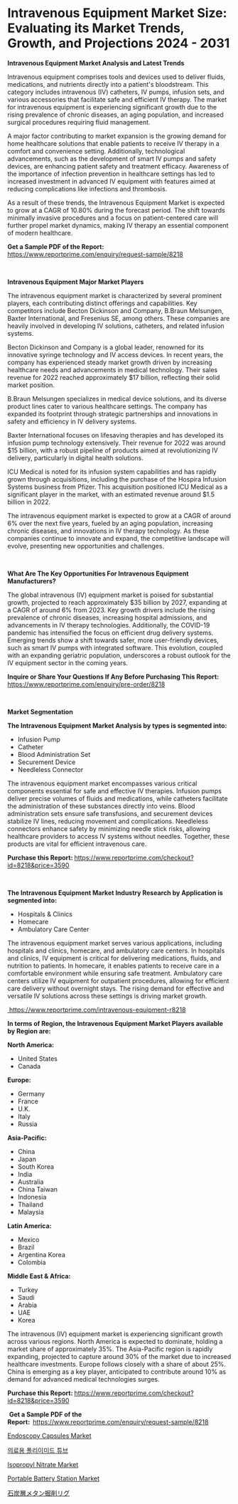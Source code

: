 <p><h1>Intravenous Equipment Market Size: Evaluating its Market Trends, Growth, and Projections 2024 - 2031</h1></p><p><strong>Intravenous Equipment Market Analysis and Latest Trends</strong></p>
<p><p>Intravenous equipment comprises tools and devices used to deliver fluids, medications, and nutrients directly into a patient's bloodstream. This category includes intravenous (IV) catheters, IV pumps, infusion sets, and various accessories that facilitate safe and efficient IV therapy. The market for intravenous equipment is experiencing significant growth due to the rising prevalence of chronic diseases, an aging population, and increased surgical procedures requiring fluid management.</p><p>A major factor contributing to market expansion is the growing demand for home healthcare solutions that enable patients to receive IV therapy in a comfort and convenience setting. Additionally, technological advancements, such as the development of smart IV pumps and safety devices, are enhancing patient safety and treatment efficacy. Awareness of the importance of infection prevention in healthcare settings has led to increased investment in advanced IV equipment with features aimed at reducing complications like infections and thrombosis.</p><p>As a result of these trends, the Intravenous Equipment Market is expected to grow at a CAGR of 10.80% during the forecast period. The shift towards minimally invasive procedures and a focus on patient-centered care will further propel market dynamics, making IV therapy an essential component of modern healthcare.</p></p>
<p><strong>Get a Sample PDF of the Report:&nbsp;</strong> <a href="https://www.reportprime.com/enquiry/request-sample/8218">https://www.reportprime.com/enquiry/request-sample/8218</a></p>
<p>&nbsp;</p>
<p><strong>Intravenous Equipment Major Market Players</strong></p>
<p><p>The intravenous equipment market is characterized by several prominent players, each contributing distinct offerings and capabilities. Key competitors include Becton Dickinson and Company, B.Braun Melsungen, Baxter International, and Fresenius SE, among others. These companies are heavily involved in developing IV solutions, catheters, and related infusion systems.</p><p>Becton Dickinson and Company is a global leader, renowned for its innovative syringe technology and IV access devices. In recent years, the company has experienced steady market growth driven by increasing healthcare needs and advancements in medical technology. Their sales revenue for 2022 reached approximately $17 billion, reflecting their solid market position.</p><p>B.Braun Melsungen specializes in medical device solutions, and its diverse product lines cater to various healthcare settings. The company has expanded its footprint through strategic partnerships and innovations in safety and efficiency in IV delivery systems.</p><p>Baxter International focuses on lifesaving therapies and has developed its infusion pump technology extensively. Their revenue for 2022 was around $15 billion, with a robust pipeline of products aimed at revolutionizing IV delivery, particularly in digital health solutions.</p><p>ICU Medical is noted for its infusion system capabilities and has rapidly grown through acquisitions, including the purchase of the Hospira Infusion Systems business from Pfizer. This acquisition positioned ICU Medical as a significant player in the market, with an estimated revenue around $1.5 billion in 2022.</p><p>The intravenous equipment market is expected to grow at a CAGR of around 6% over the next five years, fueled by an aging population, increasing chronic diseases, and innovations in IV therapy technology. As these companies continue to innovate and expand, the competitive landscape will evolve, presenting new opportunities and challenges.</p></p>
<p>&nbsp;</p>
<p><strong>What Are The Key Opportunities For Intravenous Equipment Manufacturers?</strong></p>
<p><p>The global intravenous (IV) equipment market is poised for substantial growth, projected to reach approximately $35 billion by 2027, expanding at a CAGR of around 6% from 2023. Key growth drivers include the rising prevalence of chronic diseases, increasing hospital admissions, and advancements in IV therapy technologies. Additionally, the COVID-19 pandemic has intensified the focus on efficient drug delivery systems. Emerging trends show a shift towards safer, more user-friendly devices, such as smart IV pumps with integrated software. This evolution, coupled with an expanding geriatric population, underscores a robust outlook for the IV equipment sector in the coming years.</p></p>
<p><strong>Inquire or Share Your Questions If Any Before Purchasing This Report:</strong> <a href="https://www.reportprime.com/enquiry/pre-order/8218">https://www.reportprime.com/enquiry/pre-order/8218</a></p>
<p>&nbsp;</p>
<p><strong>Market Segmentation</strong></p>
<p><strong>The Intravenous Equipment Market Analysis by types is segmented into:</strong></p>
<p><ul><li>Infusion Pump</li><li>Catheter</li><li>Blood Administration Set</li><li>Securement Device</li><li>Needleless Connector</li></ul></p>
<p><p>The intravenous equipment market encompasses various critical components essential for safe and effective IV therapies. Infusion pumps deliver precise volumes of fluids and medications, while catheters facilitate the administration of these substances directly into veins. Blood administration sets ensure safe transfusions, and securement devices stabilize IV lines, reducing movement and complications. Needleless connectors enhance safety by minimizing needle stick risks, allowing healthcare providers to access IV systems without needles. Together, these products are vital for efficient intravenous care.</p></p>
<p><strong>Purchase this Report:&nbsp;</strong><a href="https://www.reportprime.com/checkout?id=8218&price=3590">https://www.reportprime.com/checkout?id=8218&price=3590</a></p>
<p>&nbsp;</p>
<p><strong>The Intravenous Equipment Market Industry Research by Application is segmented into:</strong></p>
<p><ul><li>Hospitals & Clinics</li><li>Homecare</li><li>Ambulatory Care Center</li></ul></p>
<p><p>The intravenous equipment market serves various applications, including hospitals and clinics, homecare, and ambulatory care centers. In hospitals and clinics, IV equipment is critical for delivering medications, fluids, and nutrition to patients. In homecare, it enables patients to receive care in a comfortable environment while ensuring safe treatment. Ambulatory care centers utilize IV equipment for outpatient procedures, allowing for efficient care delivery without overnight stays. The rising demand for effective and versatile IV solutions across these settings is driving market growth.</p></p>
<p><a href="https://www.reportprime.com/intravenous-equipment-r8218">&nbsp;https://www.reportprime.com/intravenous-equipment-r8218</a></p>
<p><strong>In terms of Region, the Intravenous Equipment Market Players available by Region are:</strong></p>
<p>
    <p> <strong> North America: </strong>
        <ul>
            <li>United States</li>
            <li>Canada</li>
        </ul>
        </p> 
    <p> <strong> Europe: </strong>
        <ul>
            <li>Germany</li>
            <li>France</li>
            <li>U.K.</li>
            <li>Italy</li>
            <li>Russia</li>
        </ul>
        </p> 
    <p> <strong> Asia-Pacific: </strong>
        <ul>
            <li>China</li>
            <li>Japan</li>
            <li>South Korea</li>
            <li>India</li>
            <li>Australia</li>
            <li>China Taiwan</li>
            <li>Indonesia</li>
            <li>Thailand</li>
            <li>Malaysia</li>
        </ul>
        </p> 
    <p> <strong> Latin America: </strong>
        <ul>
            <li>Mexico</li>
            <li>Brazil</li>
            <li>Argentina Korea</li>
            <li>Colombia</li>
        </ul>
        </p> 
    <p> <strong> Middle East & Africa: </strong>
        <ul>
            <li>Turkey</li>
            <li>Saudi</li>
            <li>Arabia</li>
            <li>UAE</li>
            <li>Korea</li>
        </ul>
    </p>
    </p>
<p><p>The intravenous (IV) equipment market is experiencing significant growth across various regions. North America is expected to dominate, holding a market share of approximately 35%. The Asia-Pacific region is rapidly expanding, projected to capture around 30% of the market due to increased healthcare investments. Europe follows closely with a share of about 25%. China is emerging as a key player, anticipated to contribute around 10% as demand for advanced medical technologies surges.</p></p>
<p><strong>Purchase this Report: </strong><a href="https://www.reportprime.com/checkout?id=8218&price=3590">https://www.reportprime.com/checkout?id=8218&price=3590</a></p>
<p>&nbsp;<strong>Get a Sample PDF of the Report:&nbsp;&nbsp;</strong><a href="https://www.reportprime.com/enquiry/request-sample/8218">https://www.reportprime.com/enquiry/request-sample/8218</a></p>
<p><strong></strong></p>
<p><p><a href="https://medium.com/@raleciabridges8/the-endoscopy-capsules-market-has-experienced-impressive-growth-in-recent-years-expanding-its-0ac92c0d4cf7">Endoscopy Capsules Market</a></p><p><a href="https://medium.com/@kelvinfeenrey98677/polyimide-tubing-for-medical-application-market-%EC%9D%98-%EA%B8%80%EB%A1%9C%EB%B2%8C-%EC%8B%9C%EC%9E%A5-%EA%B0%9C%EC%9A%94%EB%8A%94-%EC%A0%84-%EC%84%B8%EA%B3%84-%EB%B0%8F-%EC%A3%BC%EC%9A%94-%EC%8B%9C%EC%9E%A5%EC%9D%98-%EC%82%B0%EC%97%85%EC%97%90-%EC%98%81%ED%96%A5%EC%9D%84-%EB%AF%B8%EC%B9%98%EB%8A%94-%EC%A3%BC%EC%9A%94-%ED%8A%B8%EB%A0%8C%EB%93%9C%EC%97%90-%EB%8C%80%ED%95%9C-979d84867b1c">의료용 폴리이미드 튜브</a></p><p><a href="https://issuu.com/reportprime-2/docs/isopropyl-nitrate-market-size-2030._20e9d453695cc6">Isopropyl Nitrate Market</a></p><p><a href="https://www.linkedin.com/pulse/global-portable-battery-station-market-trends-insights-growth-lymae?trackingId=beOGZwDOTzmpJsPtxznSpg%3D%3D">Portable Battery Station Market</a></p><p><a href="https://medium.com/@sandymann91/%E3%82%B0%E3%83%AD%E3%83%BC%E3%83%90%E3%83%AB%E7%9F%B3%E7%82%AD%E5%B1%A4%E3%83%A1%E3%82%BF%E3%83%B3%E6%8E%98%E5%89%8A%E3%83%AA%E3%82%B0%E5%B8%82%E5%A0%B4%E3%81%AB%E3%81%8A%E3%81%91%E3%82%8B%E6%96%B0%E3%81%9F%E3%81%AA%E6%A9%9F%E4%BC%9A%E3%81%A8%E8%AA%B2%E9%A1%8C-2024-2031-927b0394636e?postPublishedType=initial">石炭層メタン掘削リグ</a></p></p>